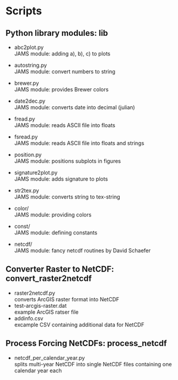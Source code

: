 # Scripts

## Python library modules: lib 
- abc2plot.py         <br> JAMS module: adding a), b), c) to plots <br>
- autostring.py       <br> JAMS module: convert numbers to string  <br>
- brewer.py           <br> JAMS module: provides Brewer colors <br>
- date2dec.py         <br> JAMS module: converts date into decimal (julian)  <br>
- fread.py            <br> JAMS module: reads ASCII file into floats <br>
- fsread.py           <br> JAMS module: reads ASCII file into floats and strings <br>
- position.py         <br> JAMS module: positions subplots in figures  <br>
- signature2plot.py   <br> JAMS module: adds signature to plots  <br>
- str2tex.py          <br> JAMS module: converts string to tex-string  <br>

- color/              <br> JAMS module: providing colors 
- const/              <br> JAMS module: defining constants
- netcdf/             <br> JAMS module: fancy netcdf routines by David Schaefer

## Converter Raster to NetCDF: convert_raster2netcdf
- raster2netcdf.py       <br> converts ArcGIS raster format into NetCDF <br>
- test-arcgis-raster.dat <br> example ArcGIS ratser file <br>
- addinfo.csv            <br> excample CSV containing additional data for NetCDF <br>

## Process Forcing NetCDFs: process_netcdf
- netcdf_per_calendar_year.py <br> splits multi-year NetCDF into
  single NetCDF files containing one calendar year each
